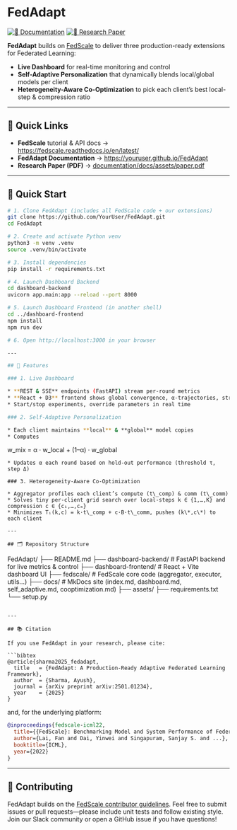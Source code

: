 # FedAdapt

[![📖 Documentation](https://img.shields.io/badge/Documentation-FedAdapt-brightgreen?style=for-the-badge&logo=read-the-docs)](http://docs.fedadapt.com.s3-website.us-east-2.amazonaws.com/)
[![📄 Research Paper](https://img.shields.io/badge/Research%20Paper-PDF-orange?style=for-the-badge&logo=arxiv)](documentation/docs/assets/paper.pdf)

**FedAdapt** builds on [FedScale](https://fedscale.readthedocs.io/en/latest/) to deliver three production-ready extensions for Federated Learning:

- **Live Dashboard** for real-time monitoring and control  
- **Self-Adaptive Personalization** that dynamically blends local/global models per client  
- **Heterogeneity-Aware Co-Optimization** to pick each client’s best local-step & compression ratio  

---

## 🔗 Quick Links

- **FedScale** tutorial & API docs → https://fedscale.readthedocs.io/en/latest/  
- **FedAdapt Documentation** → https://youruser.github.io/FedAdapt  
- **Research Paper (PDF)** → [documentation/docs/assets/paper.pdf](documentation/docs/assets/paper.pdf)  

---

## 🚀 Quick Start

```bash
# 1. Clone FedAdapt (includes all FedScale code + our extensions)
git clone https://github.com/YourUser/FedAdapt.git
cd FedAdapt

# 2. Create and activate Python venv
python3 -m venv .venv
source .venv/bin/activate

# 3. Install dependencies
pip install -r requirements.txt

# 4. Launch Dashboard Backend
cd dashboard-backend
uvicorn app.main:app --reload --port 8000

# 5. Launch Dashboard Frontend (in another shell)
cd ../dashboard-frontend
npm install
npm run dev

# 6. Open http://localhost:3000 in your browser

---

## 📑 Features

### 1. Live Dashboard

* **REST & SSE** endpoints (FastAPI) stream per-round metrics
* **React + D3** frontend shows global convergence, α-trajectories, straggler profiles, bandwidth savings
* Start/stop experiments, override parameters in real time

### 2. Self-Adaptive Personalization

* Each client maintains **local** & **global** model copies
* Computes

  ```
  w_mix = α · w_local + (1–α) · w_global
  ```
* Updates α each round based on hold-out performance (threshold τ, step Δ)

### 3. Heterogeneity-Aware Co-Optimization

* Aggregator profiles each client’s compute (t\_comp) & comm (t\_comm)
* Solves tiny per-client grid search over local‐steps k ∈ {1,…,K} and compression c ∈ {c₁,…,cₘ}
* Minimizes Tᵢ(k,c) = k·t\_comp + c·B·t\_comm, pushes (k\*,c\*) to each client

---

## 🗂 Repository Structure

```
FedAdapt/
├── README.md
├── dashboard-backend/      # FastAPI backend for live metrics & control
├── dashboard-frontend/     # React + Vite dashboard UI
├── fedscale/               # FedScale core code (aggregator, executor, utils…)
├── docs/                   # MkDocs site (index.md, dashboard.md, self_adaptive.md, cooptimization.md)
├── assets/
├── requirements.txt
└── setup.py
```

---

## 📚 Citation

If you use FedAdapt in your research, please cite:

```bibtex
@article{sharma2025_fedadapt,
  title   = {FedAdapt: A Production-Ready Adaptive Federated Learning Framework},
  author  = {Sharma, Ayush},
  journal = {arXiv preprint arXiv:2501.01234},
  year    = {2025}
}
```

and, for the underlying platform:

```bibtex
@inproceedings{fedscale-icml22,
  title={{FedScale}: Benchmarking Model and System Performance of Federated Learning at Scale},
  author={Lai, Fan and Dai, Yinwei and Singapuram, Sanjay S. and ...},
  booktitle={ICML},
  year={2022}
}
```

---

## 🤝 Contributing

FedAdapt builds on the [FedScale contributor guidelines](https://github.com/SymbioticLab/FedScale).
Feel free to submit issues or pull requests—please include unit tests and follow existing style.
Join our Slack community or open a GitHub issue if you have questions!

```
```
